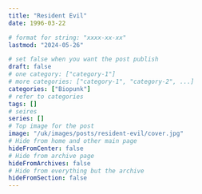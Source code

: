```yaml
---
title: "Resident Evil"
date: 1996-03-22

# format for string: "xxxx-xx-xx"
lastmod: "2024-05-26"

# set false when you want the post publish
draft: false
# one category: ["category-1"]
# more categories: ["category-1", "category-2", ...]
categories: ["Biopunk"]
# refer to categories
tags: []
# seires
series: []
# Top image for the post
image: "/uk/images/posts/resident-evil/cover.jpg"
# Hide from home and other main page
hideFromCenter: false
# Hide from archive page
hideFromArchives: false
# Hide from everything but the archive
hideFromSection: false
---
```


<!--more-->